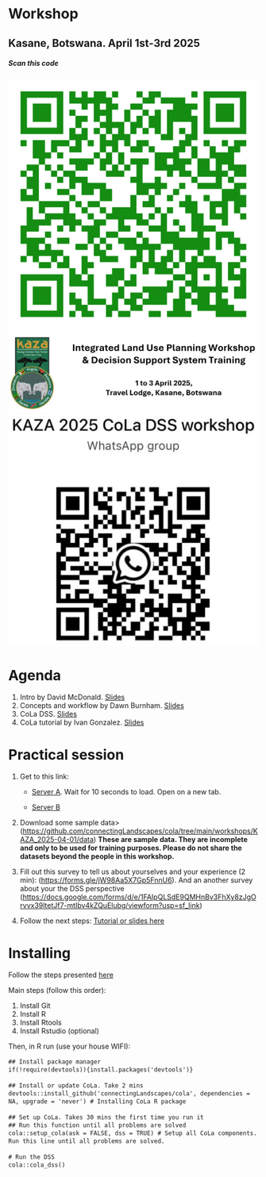 # Workshop
## Kasane, Botswana. April 1st-3rd 2025

##### *Scan this code*
![QRcode](https://raw.githubusercontent.com/connectingLandscapes/cola/refs/heads/main/workshops/KAZA_2025-04-01/qr-kaza.png)
![banner](https://raw.githubusercontent.com/connectingLandscapes/cola/refs/heads/main/workshops/KAZA_2025-04-01/ebanner.png)
![whatsapp](https://raw.githubusercontent.com/connectingLandscapes/cola/refs/heads/main/workshops/KAZA_2025-04-01/whatsapp.png)


# Agenda

1. Intro by David McDonald. [Slides](https://drive.google.com/open?id=1oAsKZAhw81zyzPKbyS0ehC6fG1ZYir1y&usp=drive_fs)
2. Concepts and workflow by Dawn Burnham. [Slides](https://docs.google.com/presentation/d/1nvz7o9J4YcKl4p9okQ_1BGo8AiVj5awr?rtpof=true&usp=drive_fs)
3. CoLa DSS. [Slides](https://drive.google.com/open?id=1o5YLn2k49cGJCzKHz5ncWYrKj5D4TUuZ&usp=drive_fs)
4. CoLa tutorial by Ivan Gonzalez. [Slides](https://github.com/connectingLandscapes/cola/tree/main/workshops/KAZA_2025-04-01)


# Practical session

 1. Get to this link:
    - [Server A](http://34.57.99.166:3838/connecting-landscapes/). Wait for 10 seconds to load. Open on a new tab.
    
    - [Server B](http://34.57.191.163:3838/connecting-landscapes/)  
    
 3. Download some sample data> (https://github.com/connectingLandscapes/cola/tree/main/workshops/KAZA_2025-04-01/data)
    **These are sample data. They are incomplete and only to be used for training purposes. Please do not share the datasets beyond the people in this workshop.**
 4. Fill out this survey to tell us about yourselves and your experience (2 min):
 (https://forms.gle/jW98Aa5X7Gp5FnnU6). And an another survey about your the DSS perspective (https://docs.google.com/forms/d/e/1FAIpQLSdE9QMHnBv3FhXy8zJgOrvvx39ltetJf7-mtIbv4kZQuElubg/viewform?usp=sf_link)
 5. Follow the next steps: [Tutorial or slides here](https://docs.google.com/presentation/d/18iNtXGxe_NAlaNdxGC9xb_OBJrwRIzXI/edit?usp=sharing&ouid=103068293807996405041&rtpof=true&sd=true)


# Installing
Follow the steps presented [here](https://github.com/connectingLandscapes/cola/blob/main/inst/docs/md_cola_install.md)
 
Main steps (follow this order):
1. Install Git
2. Install R
3. Install Rtools
4. Install Rstudio (optional)

Then, in R run (use your house WIFI):
```
## Install package manager
if(!require(devtools)){install.packages('devtools')}

## Install or update CoLa. Take 2 mins
devtools::install_github('connectingLandscapes/cola', dependencies = NA, upgrade = 'never') # Installing CoLa R package

## Set up CoLa. Takes 30 mins the first time you run it
## Run this function until all problems are solved
cola::setup_cola(ask = FALSE, dss = TRUE) # Setup all CoLa components. Run this line until all problems are solved.

# Run the DSS
cola::cola_dss()
```
